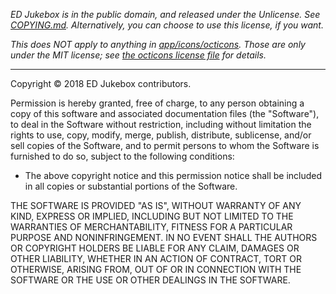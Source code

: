 _ED Jukebox is in the public domain, and released under the Unlicense.
See [COPYING.md](COPYING.md). Alternatively, you can choose to use
this license, if you want._

_This does NOT apply to anything in [app/icons/octicons](app/icons/octicons).
Those are only under the MIT license; see [the octicons license file](app/icons/octicons/LICENSE.md)
for details._

---

Copyright © 2018 ED Jukebox contributors.

Permission is hereby granted, free of charge, to any person obtaining a copy of
this software and associated documentation files (the "Software"), to deal in
the Software without restriction, including without limitation the rights to
use, copy, modify, merge, publish, distribute, sublicense, and/or sell copies of
the Software, and to permit persons to whom the Software is furnished to do so,
subject to the following conditions:

- The above copyright notice and this permission notice shall be included in all
  copies or substantial portions of the Software.

THE SOFTWARE IS PROVIDED "AS IS", WITHOUT WARRANTY OF ANY KIND, EXPRESS OR
IMPLIED, INCLUDING BUT NOT LIMITED TO THE WARRANTIES OF MERCHANTABILITY, FITNESS
FOR A PARTICULAR PURPOSE AND NONINFRINGEMENT. IN NO EVENT SHALL THE AUTHORS OR
COPYRIGHT HOLDERS BE LIABLE FOR ANY CLAIM, DAMAGES OR OTHER LIABILITY, WHETHER
IN AN ACTION OF CONTRACT, TORT OR OTHERWISE, ARISING FROM, OUT OF OR IN
CONNECTION WITH THE SOFTWARE OR THE USE OR OTHER DEALINGS IN THE SOFTWARE.

